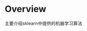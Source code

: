 <!--
 * @Author: Shuai Wang
 * @Github: https://github.com/wsustcid
 * @Version: 1.0.0
 * @Date: 2020-05-06 22:20:01
 * @LastEditTime: 2020-05-07 16:11:08
 -->

# Overview
主要介绍sklearn中提供的机器学习算法
